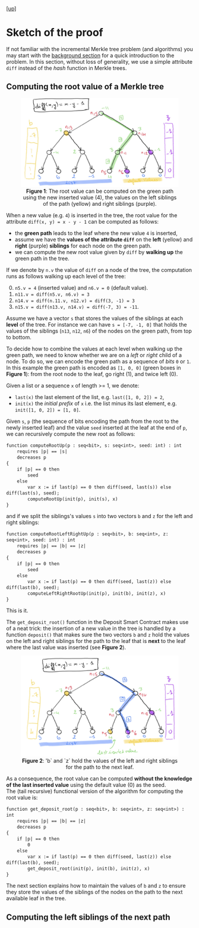 
[ [up] ](../README.md) 

# Sketch of the proof

If not familiar with the incremental Merkle tree problem (and algorithms) you may start with the [background section](./background.md) 
for a quick introduction to the problem. 
In this section, without loss of generality,  we use a simple attribute `diff` instead of the _hash_ function in Merkle trees.  

## Computing the root value of a Merkle tree

<center>
<figure>
<img src="computeRoot1.jpg" alt="Impact of leaf change" width="600">
<figcaption><strong>Figure 1</strong>: The root value can be computed on the green path using the new inserted value (4), the values on the left siblings of the path (yellow) and right siblings (purple). </figcaption>
</figure>  
</center>

When a new value (e.g. `4`) is inserted in the tree, the root value for the attribute `diff(x, y) = x - y - 1` 
can be computed as follows:

* the **green path** leads to the leaf where the new value `4` is inserted,
* assume we have the **values of the attribute `diff`** on the **left** (yellow) and **right** (purple) **siblings** for each node on the green path.
* we can compute the new root value given by `diff` by **walking up** the green path in the tree.   

If we denote by `n.v` the value of `diff` on a node of the tree, the computation runs as follows walking up each level of the tree:

0. `n5.v = 4` (inserted value) and `n6.v = 0` (default value).
1. `n11.v = diff(n5.v, n6.v) = 3`
2. `n14.v = diff(n.11.v, n12.v) = diff(3, -1) = 3`
3. `n15.v = diff(n13.v, n14.v) = diff(-7, 3) = -11`. 

Assume we have a vector `s` that  stores the values of the siblings at each **level** of the tree.
For instance we can have `s = [-7, -1, 0]` that holds the values of the siblings (`n13`, `n12`, `n6`) of the nodes 
on the green path, from top to bottom.

To decide how to combine the values at each level when walking up the green path, 
we need to know whether we are on a _left_ or _right_ child of a node.
To do so, we can encode the green path as a sequence of _bits_ `0` or `1`. In this example  the green path is encoded
as `[1, 0, 0]` (green boxes in **Figure 1**): from the root node to the leaf, go right (1), and twice left (0). 

Given a list or a sequence `x` of length >= 1, we denote:
* `last(x)` the last element of the list, e.g. `last([1, 0, 2]) = 2`,
* `init(x)` the _initial prefix_ of `x` i.e. the list minus its last element,   e.g. `init([1, 0, 2]) = [1, 0]`.

Given `s`, `p` (the sequence of bits encoding the path from the root to the newly inserted leaf) and the value `seed` inserted at the
leaf at the end of `p`, we can recursively compute the new root as follows:

```dafny
function computeRootUp(p : seq<bit>, s: seq<int>, seed: int) : int
    requires |p| == |s|
    decreases p
{
    if |p| == 0 then
        seed 
    else 
        var x := if last(p) == 0 then diff(seed, last(s)) else diff(last(s), seed);
        computeRootUp(init(p), init(s), x)
}
```
and if we split the siblings's values `s` into two vectors `b` and `z` for the left and right siblings:
```dafny
function computeRootLeftRightUp(p : seq<bit>, b: seq<int>, z: seq<int>, seed: int) : int
    requires |p| == |b| == |z|
    decreases p
{
    if |p| == 0 then
        seed 
    else 
        var x := if last(p) == 0 then diff(seed, last(z)) else diff(last(b), seed);
        computeLeftRightRootUp(init(p), init(b), init(z), x)
}
```
This is it.

The `get_deposit_root()` function in the Deposit Smart Contract makes use of a neat trick: the insertion of a new value in the tree
is handled by a function `deposit()` that makes sure the two vectors `b` and `z` hold the values on the left and right siblings for the path to the leaf that is **next** to the leaf where the last value was inserted (see **Figure 2**).  
<center>
<figure>
<img src="computeRoot2.jpg" alt="Impact of leaf change" width="600">
<figcaption><strong>Figure 2</strong>: 'b` and `z` hold the values of the left and right siblings for the path to the next
leaf. </figcaption>
</figure>
</center>

As a consequence, the root value can be computed **without the knowledge of the last inserted value** using the default value (0) as the seed.  
The (tail recursive) functional version of the algorithm for computing the root value is:
```dafny
function get_deposit_root(p : seq<bit>, b: seq<int>, z: seq<int>) : int
    requires |p| == |b| == |z|
    decreases p
{
    if |p| == 0 then
        0 
    else 
        var x := if last(p) == 0 then diff(seed, last(z)) else diff(last(b), seed);
        get_deposit_root(init(p), init(b), init(z), x)
}
```

The next section explains how to maintain the values of `b` and `z` to ensure they store the values of
the siblings of the nodes on the path to the next available leaf in the tree.


## Computing the left siblings of the next path
